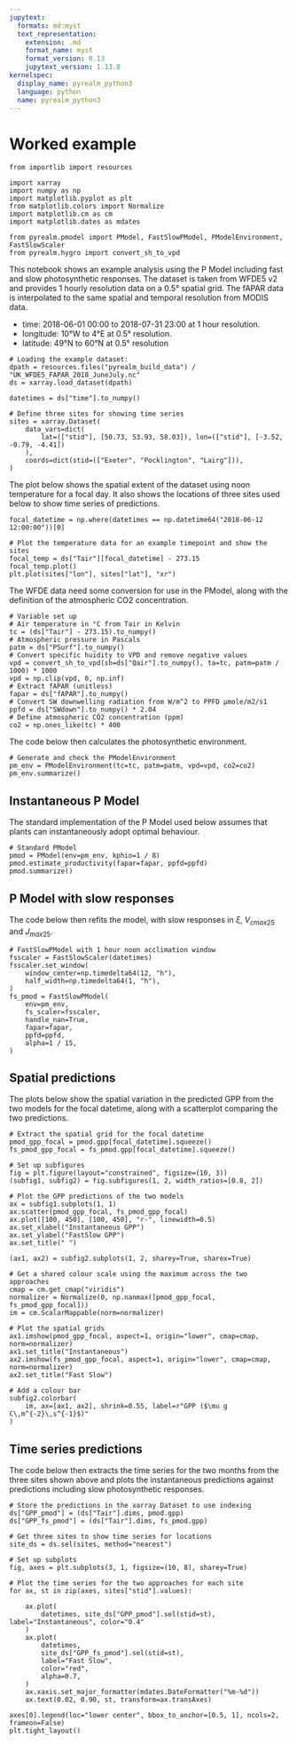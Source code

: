 ```yaml
---
jupytext:
  formats: md:myst
  text_representation:
    extension: .md
    format_name: myst
    format_version: 0.13
    jupytext_version: 1.13.8
kernelspec:
  display_name: pyrealm_python3
  language: python
  name: pyrealm_python3
---
```


# Worked example

```{code-cell}
from importlib import resources

import xarray
import numpy as np
import matplotlib.pyplot as plt
from matplotlib.colors import Normalize
import matplotlib.cm as cm
import matplotlib.dates as mdates

from pyrealm.pmodel import PModel, FastSlowPModel, PModelEnvironment, FastSlowScaler
from pyrealm.hygro import convert_sh_to_vpd
```

This notebook shows an example analysis using the P Model including fast and slow
photosynthetic responses. The dataset is taken from WFDE5 v2 and provides 1 hourly
resolution data on a 0.5° spatial grid. The fAPAR data is interpolated to the same
spatial and temporal resolution from MODIS data.

* time: 2018-06-01 00:00 to 2018-07-31 23:00 at 1 hour resolution.
* longitude: 10°W to 4°E at 0.5° resolution.
* latitude: 49°N to 60°N at 0.5° resolution

```{code-cell}
# Loading the example dataset:
dpath = resources.files("pyrealm_build_data") / "UK_WFDE5_FAPAR_2018_JuneJuly.nc"
ds = xarray.load_dataset(dpath)

datetimes = ds["time"].to_numpy()

# Define three sites for showing time series
sites = xarray.Dataset(
    data_vars=dict(
        lat=(["stid"], [50.73, 53.93, 58.03]), lon=(["stid"], [-3.52, -0.79, -4.41])
    ),
    coords=dict(stid=(["Exeter", "Pocklington", "Lairg"])),
)
```

The plot below shows the spatial extent of the dataset using noon temperature for a
focal day. It also shows the locations of three sites used below to show time series of
predictions.

```{code-cell}
focal_datetime = np.where(datetimes == np.datetime64("2018-06-12 12:00:00"))[0]

# Plot the temperature data for an example timepoint and show the sites
focal_temp = ds["Tair"][focal_datetime] - 273.15
focal_temp.plot()
plt.plot(sites["lon"], sites["lat"], "xr")
```

The WFDE data need some conversion for use in the PModel, along with the definition of
the atmospheric CO2 concentration.

```{code-cell}
# Variable set up
# Air temperature in °C from Tair in Kelvin
tc = (ds["Tair"] - 273.15).to_numpy()
# Atmospheric pressure in Pascals
patm = ds["PSurf"].to_numpy()
# Convert specific huidity to VPD and remove negative values
vpd = convert_sh_to_vpd(sh=ds["Qair"].to_numpy(), ta=tc, patm=patm / 1000) * 1000
vpd = np.clip(vpd, 0, np.inf)
# Extract fAPAR (unitless)
fapar = ds["fAPAR"].to_numpy()
# Convert SW downwelling radiation from W/m^2 to PPFD µmole/m2/s1
ppfd = ds["SWdown"].to_numpy() * 2.04
# Define atmospheric CO2 concentration (ppm)
co2 = np.ones_like(tc) * 400
```

The code below then calculates the photosynthetic environment.

```{code-cell}
# Generate and check the PModelEnvironment
pm_env = PModelEnvironment(tc=tc, patm=patm, vpd=vpd, co2=co2)
pm_env.summarize()
```

## Instantaneous P Model

The standard implementation of the P Model used below assumes that plants can
instantaneously adopt optimal behaviour.

```{code-cell}
# Standard PModel
pmod = PModel(env=pm_env, kphio=1 / 8)
pmod.estimate_productivity(fapar=fapar, ppfd=ppfd)
pmod.summarize()
```

## P Model with slow responses

The code below then refits the model, with slow responses in $\xi$, $V_{cmax25}$ and
$J_{max25}$.

```{code-cell}
# FastSlowPModel with 1 hour noon acclimation window
fsscaler = FastSlowScaler(datetimes)
fsscaler.set_window(
    window_center=np.timedelta64(12, "h"),
    half_width=np.timedelta64(1, "h"),
)
fs_pmod = FastSlowPModel(
    env=pm_env,
    fs_scaler=fsscaler,
    handle_nan=True,
    fapar=fapar,
    ppfd=ppfd,
    alpha=1 / 15,
)
```

## Spatial predictions

The plots below show the spatial variation in the predicted GPP from the two models for
the focal datetime, along with a scatterplot comparing the two predictions.

```{code-cell}
# Extract the spatial grid for the focal datetime
pmod_gpp_focal = pmod.gpp[focal_datetime].squeeze()
fs_pmod_gpp_focal = fs_pmod.gpp[focal_datetime].squeeze()

# Set up subfigures
fig = plt.figure(layout="constrained", figsize=(10, 3))
(subfig1, subfig2) = fig.subfigures(1, 2, width_ratios=[0.8, 2])

# Plot the GPP predictions of the two models
ax = subfig1.subplots(1, 1)
ax.scatter(pmod_gpp_focal, fs_pmod_gpp_focal)
ax.plot([100, 450], [100, 450], "r-", linewidth=0.5)
ax.set_xlabel("Instantaneous GPP")
ax.set_ylabel("FastSlow GPP")
ax.set_title(" ")

(ax1, ax2) = subfig2.subplots(1, 2, sharey=True, sharex=True)

# Get a shared colour scale using the maximum across the two approaches
cmap = cm.get_cmap("viridis")
normalizer = Normalize(0, np.nanmax([pmod_gpp_focal, fs_pmod_gpp_focal]))
im = cm.ScalarMappable(norm=normalizer)

# Plot the spatial grids
ax1.imshow(pmod_gpp_focal, aspect=1, origin="lower", cmap=cmap, norm=normalizer)
ax1.set_title("Instantaneous")
ax2.imshow(fs_pmod_gpp_focal, aspect=1, origin="lower", cmap=cmap, norm=normalizer)
ax2.set_title("Fast Slow")

# Add a colour bar
subfig2.colorbar(
    im, ax=[ax1, ax2], shrink=0.55, label=r"GPP ($\mu g C\,m^{-2}\,s^{-1}$)"
)
```

## Time series predictions

The code below then extracts the time series for the two months from the three sites
shown above and plots the instantaneous predictions against predictions including slow
photosynthetic responses.

```{code-cell}
# Store the predictions in the xarray Dataset to use indexing
ds["GPP_pmod"] = (ds["Tair"].dims, pmod.gpp)
ds["GPP_fs_pmod"] = (ds["Tair"].dims, fs_pmod.gpp)

# Get three sites to show time series for locations
site_ds = ds.sel(sites, method="nearest")

# Set up subplots
fig, axes = plt.subplots(3, 1, figsize=(10, 8), sharey=True)

# Plot the time series for the two approaches for each site
for ax, st in zip(axes, sites["stid"].values):

    ax.plot(
        datetimes, site_ds["GPP_pmod"].sel(stid=st), label="Instantaneous", color="0.4"
    )
    ax.plot(
        datetimes,
        site_ds["GPP_fs_pmod"].sel(stid=st),
        label="Fast Slow",
        color="red",
        alpha=0.7,
    )
    ax.xaxis.set_major_formatter(mdates.DateFormatter("%m-%d"))
    ax.text(0.02, 0.90, st, transform=ax.transAxes)

axes[0].legend(loc="lower center", bbox_to_anchor=[0.5, 1], ncols=2, frameon=False)
plt.tight_layout()
```
